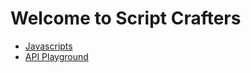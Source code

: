 # Welcome to Script Crafters
* [Javascripts](https://github.com/pockypoem/ScriptCrafters/tree/javascripts)
* [API Playground](https://github.com/pockypoem/ScriptCrafters/tree/api-playground)